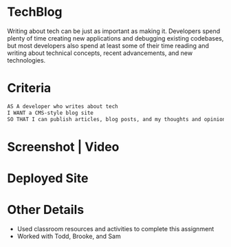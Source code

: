 # TechBlog

Writing about tech can be just as important as making it. Developers spend plenty of time creating new applications and debugging existing codebases, but most developers also spend at least some of their time reading and writing about technical concepts, recent advancements, and new technologies.

# Criteria

```md
AS A developer who writes about tech
I WANT a CMS-style blog site
SO THAT I can publish articles, blog posts, and my thoughts and opinions
```
# Screenshot | Video

# Deployed Site

# Other Details

- Used classroom resources and activities to complete this assignment
- Worked with Todd, Brooke, and Sam 



